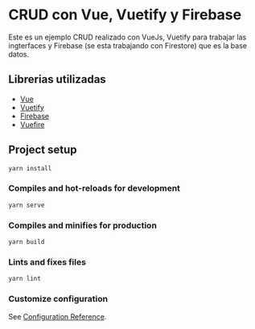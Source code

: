 # CRUD con Vue, Vuetify y Firebase
Este es un ejemplo CRUD realizado con VueJs, Vuetify para trabajar las ingterfaces y Firebase (se esta trabajando con Firestore) que es la base datos.

## Librerias utilizadas
- [Vue](https://vuejs.org/)
- [Vuetify](https://vuetifyjs.com/)
- [Firebase](https://www.npmjs.com/package/firebase)
- [Vuefire](https://vuefire.vuejs.org/vuefire/)

## Project setup
```
yarn install
```

### Compiles and hot-reloads for development
```
yarn serve
```

### Compiles and minifies for production
```
yarn build
```

### Lints and fixes files
```
yarn lint
```

### Customize configuration
See [Configuration Reference](https://cli.vuejs.org/config/).

